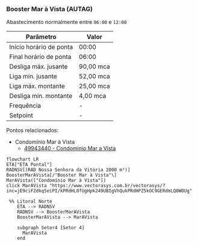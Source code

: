 
### Booster Mar à Vista (AUTAG)

Abastecimento normalmente entre `06:00` e `12:00`

| Parâmetro     | Valor |
| -------------    | ------------- |
| Início horário de ponta  | 00:00 |
| Final horário de ponta  | 06:00 |
| Desliga máx. jusante  | 90,00 mca |
| Liga mín. jusante  | 52,00 mca |
| Liga máx. montante  | 25,00 mca|
| Desliga mín. montante  | 4,00 mca|
| Frequência  | - |
| Setpoint  | - |

Pontos relacionados:
- Condomínio Mar à Vista
  - [49943440 - Condominio Mar a Vista](https://www.vectorasys.com.br/vectorasys/?inc=jE9ciFZdkq5eiPI/kPRdHL0fUgHpk249UBIgVhQukPRdHPZ5kOC9GERdmLQ0WOUg)

```mermaid
flowchart LR
ETA["ETA Pontal"]
RADNSV[(RAD Nossa Senhora da Vitória 2000 m³)]
BoosterMarAVista[/"Booster Mar à Vista"\]
MarAVista(["Condomínio Mar à Vista"])
click MarAVista "https://www.vectorasys.com.br/vectorasys/?inc=jE9ciFZdkq5eiPI/kPRdHL0fUgHpk249UBIgVhQukPRdHPZ5kOC9GERdmLQ0WOUg"

 %% Litoral Norte
    ETA --> RADNSV
    RADNSV --> BoosterMarAVista
    BoosterMarAVista --> MarAVista

    subgraph Setor4 [Setor 4]
      MarAVista
    end
```
